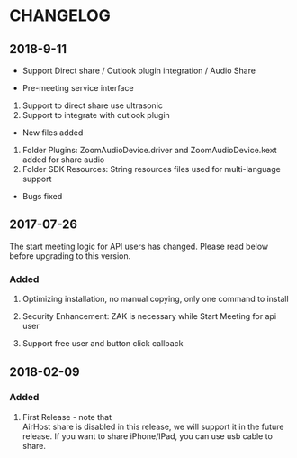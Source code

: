 # CHANGELOG

## 2018-9-11

* Support Direct share / Outlook plugin integration / Audio Share

* Pre-meeting service interface
1. Support to direct share use ultrasonic
2. Support to integrate with outlook plugin

* New files added
1. Folder Plugins: ZoomAudioDevice.driver and ZoomAudioDevice.kext added for share audio
2. Folder SDK Resources:  String resources files used for multi-language support

* Bugs fixed

## 2017-07-26

The start meeting logic for API users has changed. Please read below before upgrading to this version.

### Added

1. Optimizing installation, no manual copying, only one command to install

2. Security Enhancement: ZAK is necessary while Start Meeting for api user

3. Support free user and button click callback

## 2018-02-09

### Added

1. First Release - note that  
AirHost share is disabled in this release, we will support it in the future release. If you want to share iPhone/IPad, you can use usb cable to share.

